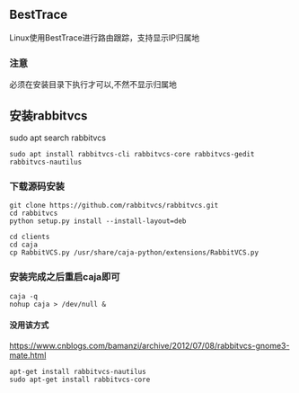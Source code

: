 ## BestTrace
Linux使用BestTrace进行路由跟踪，支持显示IP归属地
### 注意
必须在安装目录下执行才可以,不然不显示归属地

## 安装rabbitvcs
sudo apt search rabbitvcs

```
sudo apt install rabbitvcs-cli rabbitvcs-core rabbitvcs-gedit rabbitvcs-nautilus
```
### 下载源码安装
```
git clone https://github.com/rabbitvcs/rabbitvcs.git
cd rabbitvcs
python setup.py install --install-layout=deb

```

```shell
cd clients
cd caja
cp RabbitVCS.py /usr/share/caja-python/extensions/RabbitVCS.py
```

### 安装完成之后重启caja即可

```shell
caja -q
nohup caja > /dev/null &
```


#### 没用该方式
https://www.cnblogs.com/bamanzi/archive/2012/07/08/rabbitvcs-gnome3-mate.html
```
apt-get install rabbitvcs-nautilus
sudo apt-get install rabbitvcs-core
```


